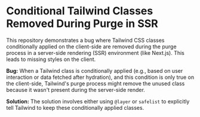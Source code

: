 # Conditional Tailwind Classes Removed During Purge in SSR
This repository demonstrates a bug where Tailwind CSS classes conditionally applied on the client-side are removed during the purge process in a server-side rendering (SSR) environment (like Next.js). This leads to missing styles on the client.

**Bug:**
When a Tailwind class is conditionally applied (e.g., based on user interaction or data fetched after hydration), and this condition is only true on the client-side, Tailwind's purge process might remove the unused class because it wasn't present during the server-side render.

**Solution:**
The solution involves either using `@layer` or `safelist` to explicitly tell Tailwind to keep these conditionally applied classes.